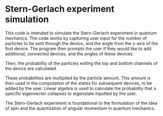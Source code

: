 # Stern-Gerlach experiment simulation

This code is intended to simulate the Stern-Gerlach experiment in quantum mechanics.
The code works by capturing user input for the number of particles to be sent through the device,
and the angle from the z-axis of the first device. The program then prompts the user if they would like
to add additional, connected devices, and the angles of these devices.

Then, the probability of the particles exiting the top and bottom channels of the device are calculated. 

These probabilities are multiplied by the particle amount. This amount is then used in the computation of the states for subsequent devices, to be added by the user. 
Linear algebra is used to calculate the probability that a specific eigenvector collapses to eigenstate inputted by the user.

The Stern-Gerlach experiment is foundational to the formulation of the idea of spin and the quantization of angular momentum in quantum mechanics.


